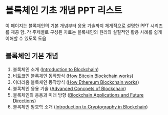# 블록체인 기초 개념 PPT 리스트

이 페이지는 블록체인의 기본 개념부터 응용 기술까지 체계적으로 설명한 PPT 시리즈를 제공 함. 각 주제별로 구성된 자료는 블록체인의 원리와 실질적인 활용 사례를 쉽게 이해할 수 있도록 도움

## 블록체인 기본 개념

1. 블록체인 소개 ([Introduction to Blockchain](BlkCh_01_IntroductionToBlockchain.pdf))
1. 비트코인 블록체인 동작방식 ([How Bitcoin Blockchain works](BlkCh_02_HowBitcoinBlockchainWorks.pdf))
1. 이더리움 블록체인 동작방식 ([How Ethereum Blockchain works](BlkCh_03_HowEthereumBlockchainWorks.pdf))
1. 블록체인 응용 기술 ([Advanced Concpets of Blockchain](BlkCh_04_AdvancedConceptsOfBlockchain.pdf))
1. 블록체인의 응용과 미래 방향 ([Blockchain Applications and Future Directions](BlkCh_05_BlockchainAppAndFuture.pdf))
1. 블록체인 암호학 소개 ([Introduction to Cryptography in Blockchain](BlkCh_06_IntroductionToCryptography.pdf))
